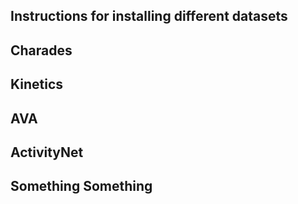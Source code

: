 ## Instructions for installing different datasets


## Charades


## Kinetics


## AVA


## ActivityNet


## Something Something
